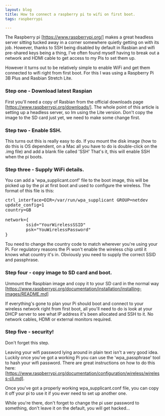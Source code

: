```yaml
---
layout: blog
title: How to connect a raspberry pi to wifi on first boot.
tags: raspberrypi

---
```


The Raspberry pi [https://www.raspberrypi.org/] makes a great headless server sitting tucked away in a corner somewhere quietly getting on with its job. However, thanks to SSH being disabled by default in Rasbian and wifi pre-shared keys being a thing, I've often found myself having to break out a network and HDMI cable to get access to my Pis to set them up.

However it turns out to be relatively simple to enable WiFi and get them connected to wifi right from first boot. For this I was using a Raspberry Pi 3B Plus and Rasbian Stretch Lite.

### Step one -  Download latest Raspian

First you'll need a copy of Rasbian from the official downloads page [https://www.raspberrypi.org/downloads/]. The whole point of this article is setting up a headless server, so Im using the Lite version. Don't copy the image to the SD card just yet, we need to make some change first.

### Step two - Enable SSH.

This turns out this is really easy to do. If you mount the disk image (how to do this is OS dependent, on a Mac all you have to do is double-click on the .img file) and add a blank file called 'SSH' That's it, this will enable SSH when the pi boots.

### Step three - Supply WiFi details.

You can add a 'wpa_supplicant.conf' file to the boot image, this will be picked up by the pi at first boot and used to configure the wireless. The format of this file is this:

<pre>
ctrl_interface=DIR=/var/run/wpa_supplicant GROUP=netdev
update_config=1
country=GB

network={
        ssid="YourWirelessSSID"
        psk="YouWirelessPassword"
}
</pre>

Tou need to change the country code to match wherever you're using your Pi. For regulatory reasons the Pi won't enable the wireless chip until it knows what country it's in. Obviously you need to supply the correct SSID and passphrase.

### Step four - copy image to SD card and boot.

Unmount the Raspbian image and copy it to your SD card in the normal way [https://www.raspberrypi.org/documentation/installation/installing-images/README.md]

If everything's gone to plan your Pi should boot and connect to your wireless network right from first boot, all you'll need to do is look at your DHCP server to see what IP address it's been allocated and SSH to it. No network cables, HDMI or external monitors required.

### Step five - security!

Don't forget this step.

Leaving your wifi password lying around in plain text isn't a very good idea. Luckily once you've got a working Pi you can use the 'wpa_passphrase' tool to hash your wifi password. There are great instructions on how to do this here: [https://www.raspberrypi.org/documentation/configuration/wireless/wireless-cli.md]. 

Once you've got a properly working wpa_supplicant.conf file, you can copy it off your pi to use it if you ever need to set up another one.

While you're there, don't forget to change the pi user password to something, don't leave it on the default, you will get hacked...

